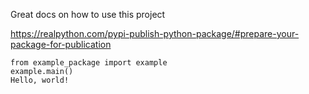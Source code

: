 Great docs on how to use this project


https://realpython.com/pypi-publish-python-package/#prepare-your-package-for-publication

    from example_package import example
    example.main()
    Hello, world!